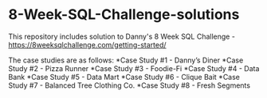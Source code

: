 # 8-Week-SQL-Challenge-solutions
This repository includes solution to Danny's 8 Week SQL Challenge - https://8weeksqlchallenge.com/getting-started/

The case studies are as follows:
*Case Study #1 - Danny’s Diner
*Case Study #2 - Pizza Runner
*Case Study #3 - Foodie-Fi
*Case Study #4 - Data Bank
*Case Study #5 - Data Mart
*Case Study #6 - Clique Bait
*Case Study #7 - Balanced Tree Clothing Co.
*Case Study #8 - Fresh Segments
